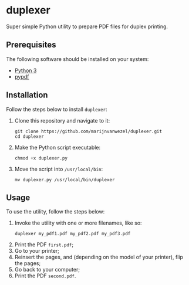 # duplexer

Super simple Python utility to prepare PDF files for duplex printing.

## Prerequisites

The following software should be installed on your system:

- [Python 3](https://www.python.org/)
- [pypdf](https://pypdf.readthedocs.io/en/stable/)

## Installation

Follow the steps below to install `duplexer`:

1. Clone this repository and navigate to it:
   ```commandline
   git clone https://github.com/marijnvanwezel/duplexer.git
   cd duplexer
   ```
2. Make the Python script executable:
   ```commandline
   chmod +x duplexer.py
   ```
3. Move the script into `/usr/local/bin`:
   ```commandline
   mv duplexer.py /usr/local/bin/duplexer
   ```

## Usage

To use the utility, follow the steps below:

1. Invoke the utility with one or more filenames, like so:
   ```commandline 
   duplexer my_pdf1.pdf my_pdf2.pdf my_pdf3.pdf
   ```
2. Print the PDF `first.pdf`;
3. Go to your printer;
4. Reinsert the pages, and (depending on the model of your printer), flip the pages;
5. Go back to your computer;
6. Print the PDF `second.pdf`.
